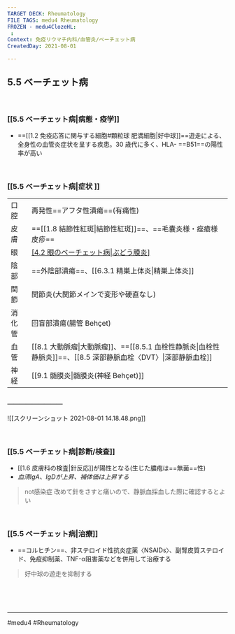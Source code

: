 ```yaml
---
TARGET DECK: Rheumatology
FILE TAGS: medu4 Rheumatology
FROZEN - medu4ClozeHL:
 : 
Context: 免疫リウマチ内科/血管炎/ベーチェット病
CreatedDay: 2021-08-01

---
```


## 5.5 ベーチェット病

<br>

### [[5.5 ベーチェット病|病態・疫学]]
* ==[[1.2 免疫応答に関与する細胞#顆粒球 肥満細胞|好中球]]==遊走による、全身性の血管炎症状を呈する疾患。30 歳代に多く、HLA- ==B51==の陽性率が高い
<!--ID: 1627801028021-->


<br>

### [[5.5 ベーチェット病|症状 ]]
| | |
|---|---|
|口腔|再発性==アフタ性潰瘍==(有痛性)|
|皮膚|==[[1.8 結節性紅斑\|結節性紅斑]]==、==毛囊炎様・痤瘡様皮疹==|
|眼|[[4.2 眼のベーチェット病\|ぶどう膜炎]](==虹彩毛様体炎==→前房蓄膿)|
|陰部|==外陰部潰瘍==、[[6.3.1 精巣上体炎\|精巣上体炎]]|
|関節|関節炎(大関節メインで変形や硬直なし)|
|消化管|回盲部潰瘍(腸管 Behçet)|
|血管|[[8.1 大動脈瘤\|大動脈瘤]]、==[[8.5.1 血栓性静脈炎\|血栓性静脈炎]]==、[[8.5 深部静脈血栓〈DVT〉\|深部静脈血栓]]|
|神経|[[9.1 髄膜炎\|髄膜炎(神経 Behçet)]]|
#### ＿＿＿＿＿＿＿＿＿
![[スクリーンショット 2021-08-01 14.18.48.png]]
<!--ID: 1627801028027-->



<br>

### [[5.5 ベーチェット病|診断/検査]]
* [[1.6 皮膚科の検査|針反応]]が陽性となる(生じた膿疱は==無菌==性)
* *血清IgA、IgDが上昇、補体価は上昇する*
>not感染症
>改めて針をさすと痛いので、静脈血採血した際に確認するとよい
<!--ID: 1627801028032-->


<br>

### [[5.5 ベーチェット病|治療]]
* ==コルヒチン==、非ステロイド性抗炎症薬〈NSAIDs〉、副腎皮質ステロイド、免疫抑制薬、TNF-α阻害薬などを併用して治療する
>好中球の遊走を抑制する
<!--ID: 1627801028038-->



<br><br><br>

---
#medu4 #Rheumatology 
